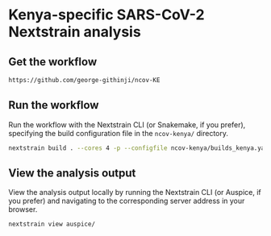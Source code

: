 # Kenya-specific SARS-CoV-2 Nextstrain analysis

## Get the workflow
```bash 
https://github.com/george-githinji/ncov-KE
```

## Run the workflow

Run the workflow with the Nextstrain CLI (or Snakemake, if you prefer), specifying the build configuration file in the `ncov-kenya/` directory.

``` bash
nextstrain build . --cores 4 -p --configfile ncov-kenya/builds_kenya.yaml
```

## View the analysis output

View the analysis output locally by running the Nextstrain CLI (or Auspice, if you prefer) and navigating to the corresponding server address in your browser.

``` bash
nextstrain view auspice/
```
